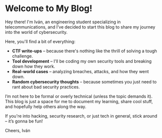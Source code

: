 # Welcome to My Blog!

Hey there! I'm Iván, an engineering student specializing in telecommunications, and I've decided to start this blog to share my journey into the world of cybersecurity.

Here, you'll find a bit of everything: 
- **CTF write-ups** – because there's nothing like the thrill of solving a tough challenge.
- **Tool development** – I'll be coding my own security tools and breaking down how they work.
- **Real-world cases** – analyzing breaches, attacks, and how they went down.
- **Random cybersecurity thoughts** – because sometimes you just need to rant about bad security practices.

I’m not here to be formal or overly technical (unless the topic demands it). This blog is just a space for me to document my learning, share cool stuff, and hopefully help others along the way.

If you're into hacking, security research, or just tech in general, stick around – it’s gonna be fun!

Cheers,
Iván